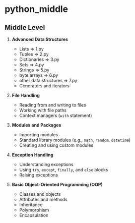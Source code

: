 # python_middle


## Middle Level
1. **Advanced Data Structures**
   - Lists => 1.py
   - Tuples => 2.py
   - Dictionaries => 3.py
   - Sets => 4.py
   - Strings => 5.py
   - byte arrays => 6.py
   - other data structures => 7.py
   - Generators and iterators

2. **File Handling**
   - Reading from and writing to files
   - Working with file paths
   - Context managers (`with` statement)

3. **Modules and Packages**
   - Importing modules
   - Standard library modules (e.g., `math`, `random`, `datetime`)
   - Creating and using custom modules

4. **Exception Handling**
   - Understanding exceptions
   - Using `try`, `except`, `finally`, and `else` blocks
   - Raising exceptions

5. **Basic Object-Oriented Programming (OOP)**
   - Classes and objects
   - Attributes and methods
   - Inheritance
   - Polymorphism
   - Encapsulation
